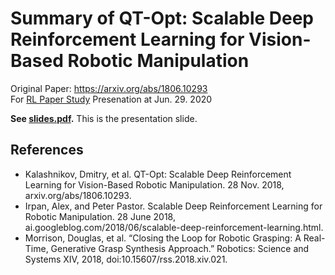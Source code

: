 # Summary of QT-Opt: Scalable Deep Reinforcement Learning for Vision-Based Robotic Manipulation

Original Paper: https://arxiv.org/abs/1806.10293  
For [RL Paper Study](https://github.com/utilForever/rl-paper-study) Presenation at Jun. 29. 2020  

**See [slides.pdf](https://github.com/hyecheol123/Summary_of_QT-Opt/blob/master/slides.pdf).** This is the presentation slide.


## References
- Kalashnikov, Dmitry, et al. QT-Opt: Scalable Deep Reinforcement Learning for Vision-Based Robotic Manipulation. 28 Nov. 2018, arxiv.org/abs/1806.10293.
- Irpan, Alex, and Peter Pastor. Scalable Deep Reinforcement Learning for Robotic Manipulation. 28 June 2018, ai.googleblog.com/2018/06/scalable-deep-reinforcement-learning.html.
- Morrison, Douglas, et al. “Closing the Loop for Robotic Grasping: A Real-Time, Generative Grasp Synthesis Approach.” Robotics: Science and Systems XIV, 2018, doi:10.15607/rss.2018.xiv.021.